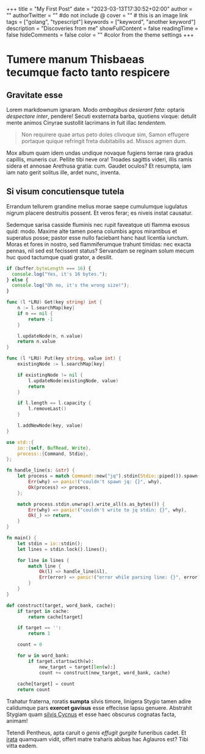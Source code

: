 +++
title = "My First Post"
date = "2023-03-13T17:30:52+02:00"
author = ""
authorTwitter = "" #do not include @
cover = "" # this is an image link
tags = ["golang", "typescript"]
keywords = ["keyword", "another keyword"]
description = "Discoveries from me"
showFullContent = false
readingTime = false
hideComments = false
color = "" #color from the theme settings
+++

# Tumere manum Thisbaeas tecumque facto tanto respicere

## Gravitate esse

Lorem markdownum ignaram. Modo *ambagibus desierant fata*: optaris *despectare
inter*, pendere! Secuti exsternata barba, quotiens vixque: detulit mente animos
Cinyrae sustollit lacrimans in fuit illac *tendentem*.

> Non requirere quae artus peto doles clivoque sim, Samon effugere portaque
> quique refringit freta dubitabilis ad. Missos agmen dum.

Mox album quam idem undas undique novaque fugiens terrae rara gradus capillis,
muneris cur. Pellite tibi neve ora! Troades sagittis videri, illis ramis sidera
et annosae Arethusa gratia: cum. Gaudet oculos? Et resumpta, iam iam nato gerit
solitus ille, ardet nunc, inventa.

## Si visum concutiensque tutela

Errandum tellurem grandine melius morae saepe cumulumque iugulatus nigrum
placere destruitis possent. Et veros ferar; es niveis instat causatur.

Sedemque sarisa casside fluminis nec rupit faveatque uti flamma exosus quid:
modo. Maxime alte tamen poena columbis agros mirantibus et superatus posse;
pastor esse nullo faciebant hanc haut licentia iunctum. Moras et fores in
nostro, sed flammiferumque trahunt timidas: nec exacta pennas, nil sed est
fecissent status? Servandam se reginam solum mecum huc quod tactumque quati
grator, a desilit.

```javascript
if (buffer.byteLength === 16) {
  console.log("Yes, it's 16 bytes.");
} else {
  console.log("Oh no, it's the wrong size!");
}
```

```go
func (l *LRU) Get(key string) int {
	n := l.searchMap[key]
	if n == nil {
		return -1
	}

	l.updateNode(n, n.value)
	return n.value
}

func (l *LRU) Put(key string, value int) {
	existingNode := l.searchMap[key]

	if existingNode != nil {
		l.updateNode(existingNode, value)
		return
	}

	if l.length == l.capacity {
		l.removeLast()
	}

	l.addNewNode(key, value)
}
```

```rust
use std::{
    io::{self, BufRead, Write},
    process::{Command, Stdio},
};

fn handle_line(s: &str) {
    let process = match Command::new("jq").stdin(Stdio::piped()).spawn() {
        Err(why) => panic!("couldn't spawn jq: {}", why),
        Ok(process) => process,
    };

    match process.stdin.unwrap().write_all(s.as_bytes()) {
        Err(why) => panic!("couldn't write to jq stdin: {}", why),
        Ok(_) => return,
    }
}

fn main() {
    let stdin = io::stdin();
    let lines = stdin.lock().lines();

    for line in lines {
        match line {
            Ok(l) => handle_line(&l),
            Err(error) => panic!("error while parsing line: {}", error),
        }
    }
}
```

```python
def construct(target, word_bank, cache):
    if target in cache:
        return cache[target]

    if target == '':
        return 1

    count = 0

    for w in word_bank:
        if target.startswith(w):
            new_target = target[len(w):]
            count += construct(new_target, word_bank, cache)
    
    cache[target] = count
    return count
```

Trahatur fraterna, roratis **sumpta** silvis timore, linigera Stygio tamen adire
calidumque pars **exercet gavisus** esse effecisse lapsu genuere. Abstrahit
Stygiam quam [silvis Cycnus](http://mareest.net/iniusti) et esse haec obscurus
cognatas facta, animam!

Tetendi Pentheus, apta caruit o *genis effugit gurgite* funeribus cadet. Et
[irata](http://www.ille.net/posita-tamen.html) quamquam vidit, offert matre
traharis abibas hac Aglauros est? Tibi vitta eadem.
